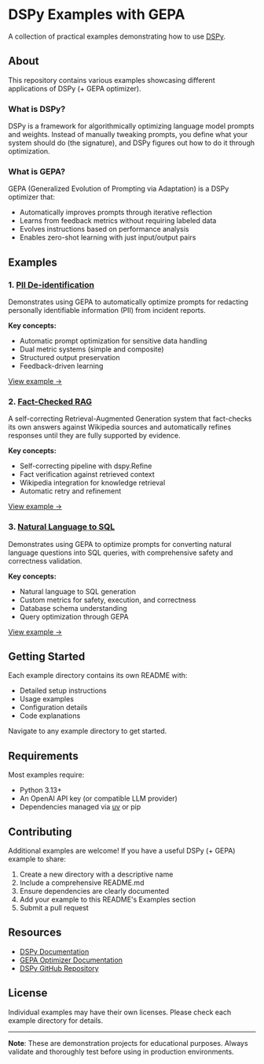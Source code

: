 # DSPy Examples with GEPA

A collection of practical examples demonstrating how to use [DSPy](https://dspy.ai/).

## About

This repository contains various examples showcasing different applications of DSPy (+ GEPA optimizer).

### What is DSPy?

DSPy is a framework for algorithmically optimizing language model prompts and weights. Instead of manually tweaking prompts, you define what your system should do (the signature), and DSPy figures out how to do it through optimization.

### What is GEPA?

GEPA (Generalized Evolution of Prompting via Adaptation) is a DSPy optimizer that:
- Automatically improves prompts through iterative reflection
- Learns from feedback metrics without requiring labeled data
- Evolves instructions based on performance analysis
- Enables zero-shot learning with just input/output pairs

## Examples

### 1. [PII De-identification](./dspy-gepa-deidentification/)

Demonstrates using GEPA to automatically optimize prompts for redacting personally identifiable information (PII) from incident reports.

**Key concepts:**
- Automatic prompt optimization for sensitive data handling
- Dual metric systems (simple and composite)
- Structured output preservation
- Feedback-driven learning

[View example →](./dspy-gepa-deidentification/)

### 2. [Fact-Checked RAG](./dspy-fact-checker/)

A self-correcting Retrieval-Augmented Generation system that fact-checks its own answers against Wikipedia sources and automatically refines responses until they are fully supported by evidence.

**Key concepts:**
- Self-correcting pipeline with dspy.Refine
- Fact verification against retrieved context
- Wikipedia integration for knowledge retrieval
- Automatic retry and refinement

[View example →](./dspy-fact-checker/)

### 3. [Natural Language to SQL](./dspy-gepa-sql-generator/)

Demonstrates using GEPA to optimize prompts for converting natural language questions into SQL queries, with comprehensive safety and correctness validation.

**Key concepts:**
- Natural language to SQL generation
- Custom metrics for safety, execution, and correctness
- Database schema understanding
- Query optimization through GEPA

[View example →](./dspy-gepa-sql-generator/)

## Getting Started

Each example directory contains its own README with:
- Detailed setup instructions
- Usage examples
- Configuration details
- Code explanations

Navigate to any example directory to get started.

## Requirements

Most examples require:
- Python 3.13+
- An OpenAI API key (or compatible LLM provider)
- Dependencies managed via [uv](https://github.com/astral-sh/uv) or pip

## Contributing

Additional examples are welcome! If you have a useful DSPy (+ GEPA) example to share:
1. Create a new directory with a descriptive name
2. Include a comprehensive README.md
3. Ensure dependencies are clearly documented
4. Add your example to this README's Examples section
5. Submit a pull request

## Resources

- [DSPy Documentation](https://dspy.ai/)
- [GEPA Optimizer Documentation](https://dspy.ai/api/optimizers/GEPA/overview/)
- [DSPy GitHub Repository](https://github.com/stanfordnlp/dspy)

## License

Individual examples may have their own licenses. Please check each example directory for details.

---

**Note**: These are demonstration projects for educational purposes. Always validate and thoroughly test before using in production environments.
